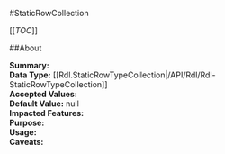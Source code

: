 #StaticRowCollection

[[_TOC_]]

##About

**Summary:**   
**Data Type:** [[Rdl.StaticRowTypeCollection|/API/Rdl/Rdl-StaticRowTypeCollection]]  
**Accepted Values:**   
**Default Value:** null  
**Impacted Features:**   
**Purpose:**   
**Usage:**   
**Caveats:**   

